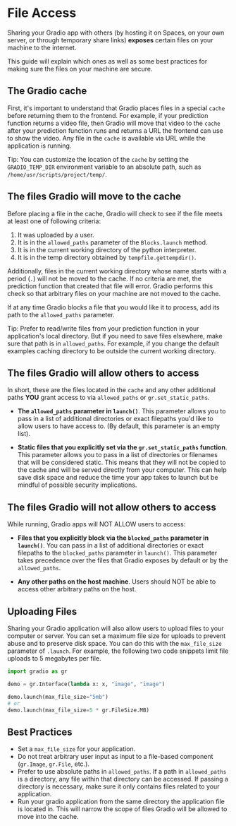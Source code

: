 # File Access

Sharing your Gradio app with others (by hosting it on Spaces, on your own server, or through temporary share links) **exposes** certain files on your machine to the internet.

This guide will explain which ones as well as some best practices for making sure the files on your machine are secure.

## The Gradio cache

First, it's important to understand that Gradio places files in a special `cache` before returning them to the frontend. For example, if your prediction function returns a video file, then Gradio will move that video to the `cache` after your prediction function runs and returns a URL the frontend can use to show the video. Any file in the `cache` is available via URL while the application is running.

Tip: You can customize the location of the `cache` by setting the `GRADIO_TEMP_DIR` environment variable to an absolute path, such as `/home/usr/scripts/project/temp/`. 

## The files Gradio will move to the cache

Before placing a file in the cache, Gradio will check to see if the file meets at least one of following criteria:

1. It was uploaded by a user.
2. It is in the `allowed_paths` parameter of the `Blocks.launch` method.
3. It is in the current working directory of the python interpreter.
4. It is in the temp directory obtained by `tempfile.gettempdir()`.

Additionally, files in the current working directory whose name starts with a period (`.`) will not be moved to the cache. If no criteria are met, the prediction function that created that file will error. Gradio performs this check so that arbitrary files on your machine are not moved to the cache.

If at any time Gradio blocks a file that you would like it to process, add its path to the `allowed_paths` parameter.

Tip: Prefer to read/write files from your prediction function in your application's local directory. But if you need to save files elsewhere, make sure that path is in `allowed_paths`. For example, if you change the default examples caching directory to be outside the current working directory.

## The files Gradio will allow others to access 

In short, these are the files located in the `cache` and any other additional paths **YOU** grant access to via `allowed_paths` or `gr.set_static_paths`.

- **The `allowed_paths` parameter in `launch()`**. This parameter allows you to pass in a list of additional directories or exact filepaths you'd like to allow users to have access to. (By default, this parameter is an empty list).

- **Static files that you explicitly set via the `gr.set_static_paths` function**. This parameter allows you to pass in a list of directories or filenames that will be considered static. This means that they will not be copied to the cache and will be served directly from your computer. This can help save disk space and reduce the time your app takes to launch but be mindful of possible security implications.

## The files Gradio will not allow others to access

While running, Gradio apps will NOT ALLOW users to access:

- **Files that you explicitly block via the `blocked_paths` parameter in `launch()`**. You can pass in a list of additional directories or exact filepaths to the `blocked_paths` parameter in `launch()`. This parameter takes precedence over the files that Gradio exposes by default or by the `allowed_paths`.

- **Any other paths on the host machine**. Users should NOT be able to access other arbitrary paths on the host.


## Uploading Files

Sharing your Gradio application will also allow users to upload files to your computer or server. You can set a maximum file size for uploads to prevent abuse and to preserve disk space. You can do this with the `max_file_size` parameter of `.launch`. For example, the following two code snippets limit file uploads to 5 megabytes per file.

```python
import gradio as gr

demo = gr.Interface(lambda x: x, "image", "image")

demo.launch(max_file_size="5mb")
# or
demo.launch(max_file_size=5 * gr.FileSize.MB)
```

## Best Practices

* Set a `max_file_size` for your application.
* Do not treat arbitrary user input as input to a file-based component (`gr.Image`, `gr.File`, etc.).
* Prefer to use absolute paths in `allowed_paths`. If a path in `allowed_paths` is a directory, any file within that directory can be accessed. If passing a directory is necessary, make sure it only contains files related to your application.
* Run your gradio application from the same directory the application file is located in. This will narrow the scope of files Gradio will be allowed to move into the cache. 